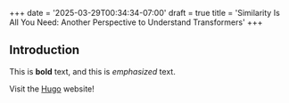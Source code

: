 +++
date = '2025-03-29T00:34:34-07:00'
draft = true
title = 'Similarity Is All You Need: Another Perspective to Understand Transformers'
+++

## Introduction

This is **bold** text, and this is *emphasized* text.

Visit the [Hugo](https://gohugo.io) website!
